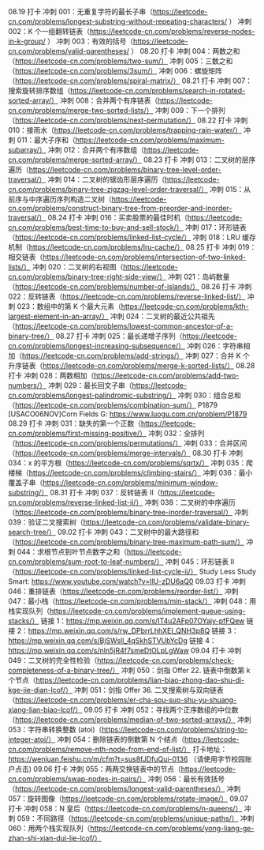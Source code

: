 08.19 打卡
冲刺 001：无重复字符的最长子串（https://leetcode-cn.com/problems/longest-substring-without-repeating-characters/ ）
冲刺 002：K 个一组翻转链表（https://leetcode-cn.com/problems/reverse-nodes-in-k-group/ ）
冲刺 003：有效的括号（https://leetcode-cn.com/problems/valid-parentheses/ ）
08.20 打卡
冲刺 004：两数之和（https://leetcode-cn.com/problems/two-sum/）
冲刺 005：三数之和（https://leetcode-cn.com/problems/3sum/）
冲刺 006：螺旋矩阵（https://leetcode-cn.com/problems/spiral-matrix/）
08.21 打卡
冲刺 007：搜索旋转排序数组（https://leetcode-cn.com/problems/search-in-rotated-sorted-array/）
冲刺 008：合并两个有序链表（https://leetcode-cn.com/problems/merge-two-sorted-lists/）
冲刺 009：下一个排列（https://leetcode-cn.com/problems/next-permutation/）
08.22 打卡
冲刺 010：接雨水（https://leetcode-cn.com/problems/trapping-rain-water/）
冲刺 011：最大子序和（https://leetcode-cn.com/problems/maximum-subarray/）
冲刺 012：合并两个有序数组（https://leetcode-cn.com/problems/merge-sorted-array/）
08.23 打卡
冲刺 013：二叉树的层序遍历（https://leetcode-cn.com/problems/binary-tree-level-order-traversal/）
冲刺 014：二叉树的锯齿形层序遍历（https://leetcode-cn.com/problems/binary-tree-zigzag-level-order-traversal/）
冲刺 015：从前序与中序遍历序列构造二叉树（https://leetcode-cn.com/problems/construct-binary-tree-from-preorder-and-inorder-traversal/）
08.24 打卡
冲刺 016：买卖股票的最佳时机（https://leetcode-cn.com/problems/best-time-to-buy-and-sell-stock/）
冲刺 017：环形链表（https://leetcode-cn.com/problems/linked-list-cycle/）
冲刺 018：LRU 缓存机制（https://leetcode-cn.com/problems/lru-cache/）
08.25 打卡
冲刺 019：相交链表（https://leetcode-cn.com/problems/intersection-of-two-linked-lists/）
冲刺 020：二叉树的右视图（https://leetcode-cn.com/problems/binary-tree-right-side-view/）
冲刺 021：岛屿数量（https://leetcode-cn.com/problems/number-of-islands/）
08.26 打卡
冲刺 022：反转链表（https://leetcode-cn.com/problems/reverse-linked-list/）
冲刺 023：数组中的第 K 个最大元素（https://leetcode-cn.com/problems/kth-largest-element-in-an-array/）
冲刺 024：二叉树的最近公共祖先（https://leetcode-cn.com/problems/lowest-common-ancestor-of-a-binary-tree/）
08.27 打卡
冲刺 025：最长递增子序列（https://leetcode-cn.com/problems/longest-increasing-subsequence/）
冲刺 026：字符串相加（https://leetcode-cn.com/problems/add-strings/）
冲刺 027：合并 K 个升序链表（https://leetcode-cn.com/problems/merge-k-sorted-lists/）
08.28 打卡
冲刺 028：两数相加（https://leetcode-cn.com/problems/add-two-numbers/）
冲刺 029：最长回文子串（https://leetcode-cn.com/problems/longest-palindromic-substring/）
冲刺 030：组合总和（https://leetcode-cn.com/problems/combination-sum/）
P1879 [USACO06NOV]Corn Fields G: https://www.luogu.com.cn/problem/P1879
08.29 打卡
冲刺 031：缺失的第一个正数（https://leetcode-cn.com/problems/first-missing-positive/）
冲刺 032：全排列（https://leetcode-cn.com/problems/permutations/）
冲刺 033：合并区间（https://leetcode-cn.com/problems/merge-intervals/）
08.30 打卡
冲刺 034：x 的平方根（https://leetcode-cn.com/problems/sqrtx/）
冲刺 035：爬楼梯（https://leetcode-cn.com/problems/climbing-stairs/）
冲刺 036：最小覆盖子串（https://leetcode-cn.com/problems/minimum-window-substring/）
08.31 打卡
冲刺 037：反转链表 II（https://leetcode-cn.com/problems/reverse-linked-list-ii/）
冲刺 038：二叉树的中序遍历（https://leetcode-cn.com/problems/binary-tree-inorder-traversal/）
冲刺 039：验证二叉搜索树（https://leetcode-cn.com/problems/validate-binary-search-tree/）
09.02 打卡
冲刺 043：二叉树中的最大路径和（https://leetcode-cn.com/problems/binary-tree-maximum-path-sum/）
冲刺 044：求根节点到叶节点数字之和（https://leetcode-cn.com/problems/sum-root-to-leaf-numbers/）
冲刺 045：环形链表 II（https://leetcode-cn.com/problems/linked-list-cycle-ii/）
Study Less Study Smart: https://www.youtube.com/watch?v=IlU-zDU6aQ0
09.03 打卡
冲刺 046：重排链表（https://leetcode-cn.com/problems/reorder-list/）
冲刺 047：最小栈（https://leetcode-cn.com/problems/min-stack/）
冲刺 048：用栈实现队列（https://leetcode-cn.com/problems/implement-queue-using-stacks/）
链接 1：https://mp.weixin.qq.com/s/IT4u2AFp07OYajy-pfFQew
链接 2：https://mp.weixin.qq.com/s/rw_DPbrrLhhXEI_QNH3p8Q
链接 3：https://mp.weixin.qq.com/s/BjSWsll_4qSkhSTVUbYcDg
链接 4：https://mp.weixin.qq.com/s/nln5jR4f7smeDtOLpLgWaw
09.04 打卡
冲刺 049：二叉树的完全性检验（https://leetcode-cn.com/problems/check-completeness-of-a-binary-tree/）
冲刺 050：剑指 Offer 22. 链表中倒数第 k 个节点（https://leetcode-cn.com/problems/lian-biao-zhong-dao-shu-di-kge-jie-dian-lcof/）
冲刺 051：剑指 Offer 36. 二叉搜索树与双向链表（https://leetcode-cn.com/problems/er-cha-sou-suo-shu-yu-shuang-xiang-lian-biao-lcof/）
09.05 打卡
冲刺 052：寻找两个正序数组的中位数（https://leetcode-cn.com/problems/median-of-two-sorted-arrays/）
冲刺 053：字符串转换整数 (atoi)（https://leetcode-cn.com/problems/string-to-integer-atoi/）
冲刺 054：删除链表的倒数第 N 个结点（https://leetcode-cn.com/problems/remove-nth-node-from-end-of-list/）
打卡地址：https://wenjuan.feishu.cn/m/cfm?t=sus8fJDfuQui-0136 （请使用字节校园账户点击)
09.06 打卡
冲刺 055：两两交换链表中的节点（https://leetcode-cn.com/problems/swap-nodes-in-pairs/）
冲刺 056：最长有效括号（https://leetcode-cn.com/problems/longest-valid-parentheses/）
冲刺 057：旋转图像（https://leetcode-cn.com/problems/rotate-image/）
09.07 打卡
冲刺 058：N 皇后（https://leetcode-cn.com/problems/n-queens/）
冲刺 059：不同路径（https://leetcode-cn.com/problems/unique-paths/）
冲刺 060：用两个栈实现队列（https://leetcode-cn.com/problems/yong-liang-ge-zhan-shi-xian-dui-lie-lcof/）
